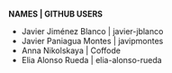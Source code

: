 **NAMES   |   GITHUB USERS**

- Javier Jiménez Blanco   |   javier-jblanco
- Javier Paniagua Montes    |   javipmontes
- Anna Nikolskaya   |   Coffode
- Elia Alonso Rueda   |   elia-alonso-rueda

